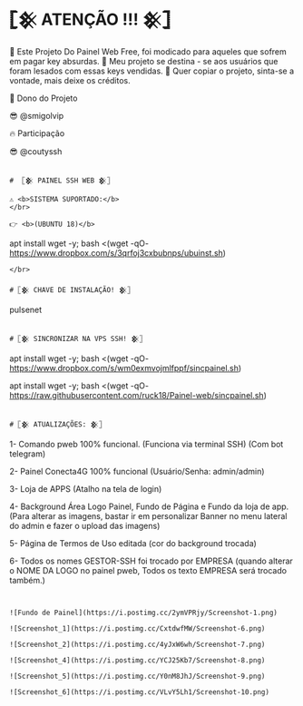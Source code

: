 # 𓊈𒆜 ATENÇÃO !!! 𒆜𓊉

📌 Este Projeto Do Painel Web Free, foi modicado para aqueles que sofrem em pagar key absurdas.
📌 Meu projeto se destina - se aos usuários que foram lesados com essas keys vendidas.
📌 Quer copiar o projeto, sinta-se a vontade, mais deixe os créditos.

🙎 Dono do Projeto

😎 @smigolvip

🔥 Participação

😎 @coutyssh

```

#  𓊈𒆜 PAINEL SSH WEB 𒆜𓊉

⚠ <b>SISTEMA SUPORTADO:</b>
</br>

👉 <b>(UBUNTU 18)</b>

```
apt install wget -y; bash <(wget -qO- https://www.dropbox.com/s/3qrfoj3cxbubnps/ubuinst.sh)
```
</br>

# 𓊈𒆜 CHAVE DE INSTALAÇÃO! 𒆜𓊉
```
pulsenet
```

# 𓊈𒆜 SINCRONIZAR NA VPS SSH! 𒆜𓊉
```
apt install wget -y; bash <(wget -qO- https://www.dropbox.com/s/wm0exmvojmlfppf/sincpainel.sh)

apt install wget -y; bash <(wget -qO- https://raw.githubusercontent.com/ruck18/Painel-web/sincpainel.sh)
```

# 𓊈𒆜 ATUALIZAÇÕES: 𒆜𓊉
```
1- Comando pweb 100% funcional.
(Funciona via terminal SSH)
(Com bot telegram)

2- Painel Conecta4G 100% funcional
(Usuário/Senha: admin/admin)

3- Loja de APPS 
(Atalho na tela de login)

4- Background Área Logo Painel, Fundo de Página e Fundo da loja de app.
(Para alterar as imagens, bastar ir em personalizar Banner no menu lateral do admin e fazer o upload das imagens)

5- Página de Termos de Uso editada
(cor do background trocada)

6- Todos os nomes GESTOR-SSH foi trocado por EMPRESA
(quando alterar o NOME DA LOGO no painel pweb, Todos os texto EMPRESA será trocado também.)
```


![Fundo de Painel](https://i.postimg.cc/2ymVPRjy/Screenshot-1.png)

![Screenshot_1](https://i.postimg.cc/CxtdwfMW/Screenshot-6.png)

![Screenshot_2](https://i.postimg.cc/4yJxW6wh/Screenshot-7.png)

![Screenshot_4](https://i.postimg.cc/YCJ25Kb7/Screenshot-8.png)

![Screenshot_5](https://i.postimg.cc/Y0nM8JhJ/Screenshot-9.png)

![Screenshot_6](https://i.postimg.cc/VLvY5Lh1/Screenshot-10.png)


